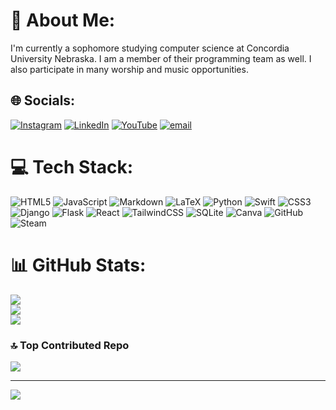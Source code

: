 # 💫 About Me:
I'm currently a sophomore studying computer science at Concordia University Nebraska. I am a member of their programming team as well. I also participate in many worship and music opportunities.


## 🌐 Socials:
[![Instagram](https://img.shields.io/badge/Instagram-%23E4405F.svg?logo=Instagram&logoColor=white)](https://instagram.com/reagan.z127) [![LinkedIn](https://img.shields.io/badge/LinkedIn-%230077B5.svg?logo=linkedin&logoColor=white)](https://linkedin.com/in/reagan-zierke-0b69412a4) [![YouTube](https://img.shields.io/badge/YouTube-%23FF0000.svg?logo=YouTube&logoColor=white)](https://youtube.com/@galacticica) [![email](https://img.shields.io/badge/Email-D14836?logo=gmail&logoColor=white)](mailto:reaganzierke@gmail.com) 

# 💻 Tech Stack:
![HTML5](https://img.shields.io/badge/html5-%23E34F26.svg?style=for-the-badge&logo=html5&logoColor=white) ![JavaScript](https://img.shields.io/badge/javascript-%23323330.svg?style=for-the-badge&logo=javascript&logoColor=%23F7DF1E) ![Markdown](https://img.shields.io/badge/markdown-%23000000.svg?style=for-the-badge&logo=markdown&logoColor=white) ![LaTeX](https://img.shields.io/badge/latex-%23008080.svg?style=for-the-badge&logo=latex&logoColor=white) ![Python](https://img.shields.io/badge/python-3670A0?style=for-the-badge&logo=python&logoColor=ffdd54) ![Swift](https://img.shields.io/badge/swift-F54A2A?style=for-the-badge&logo=swift&logoColor=white) ![CSS3](https://img.shields.io/badge/css3-%231572B6.svg?style=for-the-badge&logo=css3&logoColor=white) ![Django](https://img.shields.io/badge/django-%23092E20.svg?style=for-the-badge&logo=django&logoColor=white) ![Flask](https://img.shields.io/badge/flask-%23000.svg?style=for-the-badge&logo=flask&logoColor=white) ![React](https://img.shields.io/badge/react-%2320232a.svg?style=for-the-badge&logo=react&logoColor=%2361DAFB) ![TailwindCSS](https://img.shields.io/badge/tailwindcss-%2338B2AC.svg?style=for-the-badge&logo=tailwind-css&logoColor=white) ![SQLite](https://img.shields.io/badge/sqlite-%2307405e.svg?style=for-the-badge&logo=sqlite&logoColor=white) ![Canva](https://img.shields.io/badge/Canva-%2300C4CC.svg?style=for-the-badge&logo=Canva&logoColor=white) ![GitHub](https://img.shields.io/badge/github-%23121011.svg?style=for-the-badge&logo=github&logoColor=white) ![Steam](https://img.shields.io/badge/steam-%23000000.svg?style=for-the-badge&logo=steam&logoColor=white)
# 📊 GitHub Stats:
![](https://github-readme-stats.vercel.app/api?username=galacticica&theme=dark&hide_border=false&include_all_commits=false&count_private=false)<br/>
![](https://nirzak-streak-stats.vercel.app/?user=galacticica&theme=dark&hide_border=false)<br/>
![](https://github-readme-stats.vercel.app/api/top-langs/?username=galacticica&theme=dark&hide_border=false&include_all_commits=false&count_private=false&layout=compact)

### 🔝 Top Contributed Repo
![](https://github-contributor-stats.vercel.app/api?username=galacticica&limit=5&theme=dark&combine_all_yearly_contributions=true)

---
[![](https://visitcount.itsvg.in/api?id=galacticica&icon=0&color=6)](https://visitcount.itsvg.in)

<!-- Proudly created with GPRM ( https://gprm.itsvg.in ) -->
